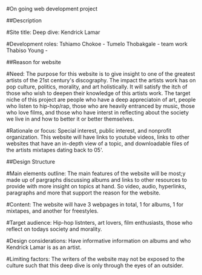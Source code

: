 #On going web development project

##Description

#Site title: 		Deep dive: Kendrick Lamar

#Development roles: 	Tshiamo Chokoe - 
			Tumelo Thobakgale -
	team work		Thabiso Young -


##Reason for website

#Need:			The purpose for this website is to give insight to one of the greatest artists of the 21st century's discography. The impact the artists work has on pop culture, politics, morality, and art holistically. It will satisfy the itch of those who wish to deepen their knowledge of this artists work. The target niche of this project are people who have a deep appreciatoin of art, people who listen to hip-hop/rap, those who are heavily entranced by music, those who love films, and those who have interst in reflecting about the society we live in and how to better it or better themselves.

#Rationale or focus:	Special interest, public interest, and nonprofit organization. This website will have links to youtube videos, links to other websites that have an in-depth view of a topic, and downloadable files of the artists mixtapes dating back to 05'.


##Design Structure

#Main elements outline:	The main features of the website will be most;y made up of pargraphs discussing albums and links to other resources to provide with more insight on topics at hand. So video, audio, hyperlinks, paragraphs and more that support the reason for the website.

#Content:		The website will have 3 webpages in total, 1 for albums, 1 for mixtapes, and another for freestyles.

#Target audience:	Hip-hop listnters, art lovers, film enthusiasts, those who reflect on todays society and morality.

#Design considerations:	Have informative information on albums and who Kendrick Lamar is as an artist.

#Limiting factors:	The writers of the website may not be exposed to the culture such that this deep dive is only through the eyes of an outsider.

